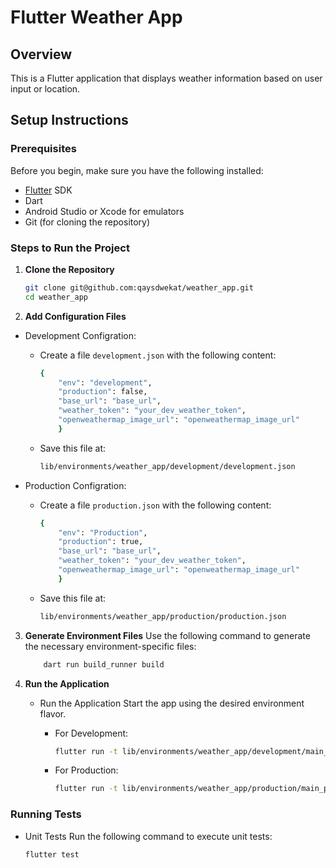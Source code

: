 # Flutter Weather App

## Overview
This is a Flutter application that displays weather information based on user input or location.

## Setup Instructions

### Prerequisites
Before you begin, make sure you have the following installed:
- [Flutter](https://docs.flutter.dev/get-started/install) SDK
- Dart
- Android Studio or Xcode for emulators
- Git (for cloning the repository)

### Steps to Run the Project

1. **Clone the Repository**
   ```bash
   git clone git@github.com:qaysdwekat/weather_app.git
   cd weather_app
   ```
2. **Add Configuration Files**

- Development Configration: 
    -  Create a file `development.json` with the following content:
        ```bash
        {
            "env": "development",
            "production": false,
            "base_url": "base_url",
            "weather_token": "your_dev_weather_token",
            "openweathermap_image_url": "openweathermap_image_url"
            }
         ```
    - Save this file at: 
        ```bash
        lib/environments/weather_app/development/development.json
        ```

- Production Configration: 
    -  Create a file `production.json` with the following content:
        ```bash
        {
            "env": "Production",
            "production": true,
            "base_url": "base_url",
            "weather_token": "your_dev_weather_token",
            "openweathermap_image_url": "openweathermap_image_url"
            }
          ```  
    - Save this file at:
 
        ```bash
        lib/environments/weather_app/production/production.json
        ```

3. **Generate Environment Files**
 Use the following command to generate the necessary environment-specific files:

    ```bash
        dart run build_runner build
    ```

4. **Run the Application**
   
   - Run the Application Start the app using the desired environment flavor.
   
      * For Development:
      
          ```bash
          flutter run -t lib/environments/weather_app/development/main_development.dart
          ```
      * For Production:
      
          ```bash
          flutter run -t lib/environments/weather_app/production/main_production.dart
          ```

### Running Tests

   - Unit Tests Run the following command to execute unit tests:
   
       ```bash
       flutter test
       ```
